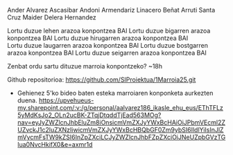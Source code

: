 Ander Alvarez Ascasibar
Andoni Armendariz Linacero
Beñat Arruti Santa Cruz
Maider Delera Hernandez

Lortu duzue lehen arazoa konpontzea       BAI
Lortu duzue bigarren arazoa konpontzea    BAI
Lortu duzue hirugarren arazoa konpontzea  BAI  
Lortu duzue laugarren arazoa konpontzea   BAI
Lortu duzue bostgarren arazoa konpontzea  BAI
Lortu duzue seigarren arazoa konpontzea   BAI


Zenbat ordu sartu dituzue marroia konpontzeko? ~18h

Github repositorioa:
https://github.com/SIProiektua/1Marroia25.git

- Gehienez 5'ko bideo baten esteka marroiaren konponketa aurkezten duena.
https://upvehueus-my.sharepoint.com/:v:/g/personal/aalvarez186_ikasle_ehu_eus/EThTFLz5yMdKsJo2_OLn2ucBK-ZTqjDtqddTjEad563MOg?nav=eyJyZWZlcnJhbEluZm8iOnsicmVmZXJyYWxBcHAiOiJPbmVEcml2ZUZvckJ1c2luZXNzIiwicmVmZXJyYWxBcHBQbGF0Zm9ybSI6IldlYiIsInJlZmVycmFsTW9kZSI6InZpZXciLCJyZWZlcnJhbFZpZXciOiJNeUZpbGVzTGlua0NvcHkifX0&e=axmr1d
